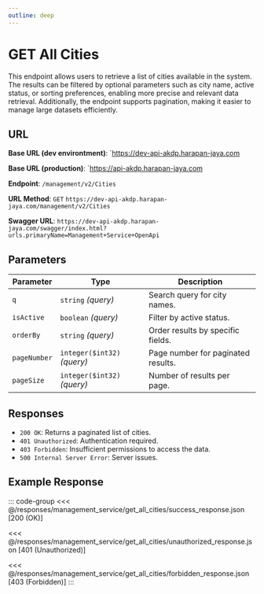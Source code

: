 ```yaml
---
outline: deep
---
```


# GET All Cities

This endpoint allows users to retrieve a list of cities available in the system. The results can be filtered by optional parameters such as city name, active status, or sorting preferences, enabling more precise and relevant data retrieval. Additionally, the endpoint supports pagination, making it easier to manage large datasets efficiently.

## URL

**Base URL (dev environtment)**: `https://dev-api-akdp.harapan-jaya.com

**Base URL (production)**: `https://api-akdp.harapan-jaya.com

**Endpoint**: `/management/v2/Cities`

**URL Method**: `GET` `https://dev-api-akdp.harapan-jaya.com/management/v2/Cities`

**Swagger URL**: `https://dev-api-akdp.harapan-jaya.com/swagger/index.html?urls.primaryName=Management+Service+OpenApi`

## Parameters

| **Parameter**    | **Type**                      | **Description**                      |
|------------------|-------------------------------|--------------------------------------|
| `q`              | `string` _(query)_            | Search query for city names.         |
| `isActive`       | `boolean` _(query)_           | Filter by active status.             |
| `orderBy`        | `string` _(query)_            | Order results by specific fields.    |
| `pageNumber`     | `integer($int32)` _(query)_   | Page number for paginated results.   |
| `pageSize`       | `integer($int32)` _(query)_   | Number of results per page.          |

## Responses

- `200 OK`: Returns a paginated list of cities.
- `401 Unauthorized`: Authentication required.
- `403 Forbidden`: Insufficient permissions to access the data.
- `500 Internal Server Error`: Server issues.

## Example Response

::: code-group
<<< @/responses/management_service/get_all_cities/success_response.json [200 (OK)]

<<< @/responses/management_service/get_all_cities/unauthorized_response.json [401 (Unauthorized)]

<<< @/responses/management_service/get_all_cities/forbidden_response.json [403 (Forbidden)]
:::
